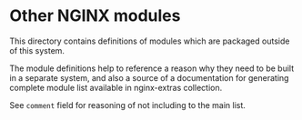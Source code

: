 # Other NGINX modules

This directory contains definitions of modules which are packaged outside of this system.

The module definitions help to reference a reason why they need to be built in a separate system,
and also a source of a documentation for generating complete module list available in nginx-extras
collection.

See `comment` field for reasoning of not including to the main list.